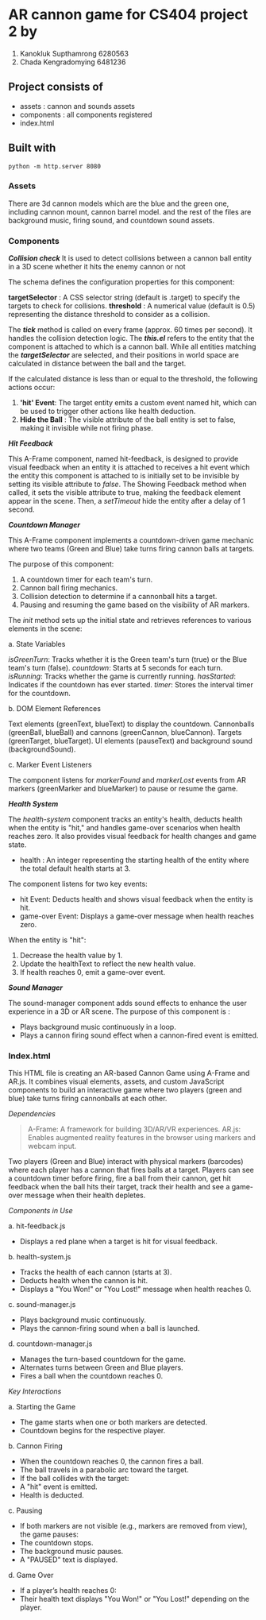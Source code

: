 # AR cannon game for CS404 project 2 by
1. Kanokluk Supthamrong 6280563
2. Chada Kengradomying 6481236

## Project consists of
- assets : cannon and sounds assets
- components : all components registered
- index.html

## Built with
    python -m http.server 8080

### Assets

There are 3d cannon models which are the blue and the green one, including cannon mount, cannon barrel model. and the rest of the files are background music, firing sound, and countdown sound assets.

### Components

***Collision check***
It is used to detect collisions between a cannon ball entity in a 3D scene whether it hits the enemy cannon or not

The schema defines the configuration properties for this component:

**targetSelector** : A CSS selector string (default is .target) to specify the targets to check for collisions.
**threshold** : A numerical value (default is 0.5) representing the distance threshold to consider as a collision.

The ***tick*** method is called on every frame (approx. 60 times per second). It handles the collision detection logic.
The ***this.el*** refers to the entity that the component is attached to which is a cannon ball. While all entities matching the ***targetSelector*** are selected, and their positions in world space are calculated in distance between the ball and the target.

If the calculated distance is less than or equal to the threshold, the following actions occur:
1. **'hit' Event**: The target entity emits a custom event named hit, which can be used to trigger other actions like health deduction.
2. **Hide the Ball** : The visible attribute of the ball entity is set to false, making it invisible while not firing phase.

***Hit Feedback***

This A-Frame component, named hit-feedback, is designed to provide visual feedback when an entity it is attached to receives a hit event which the entity this component is attached to is initially set to be invisible by setting its visible attribute to *false*. The Showing Feedback method when called, it sets the visible attribute to true, making the feedback element appear in the scene. Then, a *setTimeout* hide the entity after a delay of 1 second.

***Countdown Manager***

This A-Frame component implements a countdown-driven game mechanic where two teams (Green and Blue) take turns firing cannon balls at targets.

The purpose of this component:
1) A countdown timer for each team's turn.
2) Cannon ball firing mechanics.
3) Collision detection to determine if a cannonball hits a target.
4) Pausing and resuming the game based on the visibility of AR markers.

The *init* method sets up the initial state and retrieves references to various elements in the scene:

a. State Variables

*isGreenTurn*: Tracks whether it is the Green team's turn (true) or the Blue team's turn (false).
*countdown*: Starts at 5 seconds for each turn.
*isRunning*: Tracks whether the game is currently running.
*hasStarted*: Indicates if the countdown has ever started.
*timer*: Stores the interval timer for the countdown.

b. DOM Element References

Text elements (greenText, blueText) to display the countdown.
Cannonballs (greenBall, blueBall) and cannons (greenCannon, blueCannon).
Targets (greenTarget, blueTarget).
UI elements (pauseText) and background sound (backgroundSound).

c. Marker Event Listeners

The component listens for *markerFound* and *markerLost* events from AR markers (greenMarker and blueMarker) to pause or resume the game.

***Health System***

The *health-system* component tracks an entity's health, deducts health when the entity is "hit," and handles game-over scenarios when health reaches zero. It also provides visual feedback for health changes and game state.

- health : An integer representing the starting health of the entity where the total default health starts at 3.

The component listens for two key events:
- hit Event: Deducts health and shows visual feedback when the entity is hit.
- game-over Event: Displays a game-over message when health reaches zero.

When the entity is "hit":

1) Decrease the health value by 1.
2) Update the healthText to reflect the new health value.
3) If health reaches 0, emit a game-over event.


***Sound Manager***

The sound-manager component adds sound effects to enhance the user experience in a 3D or AR scene. The purpose of this component is :

- Plays background music continuously in a loop.
- Plays a cannon firing sound effect when a cannon-fired event is emitted.

### Index.html

This HTML file is creating an AR-based Cannon Game using A-Frame and AR.js. It combines visual elements, assets, and custom JavaScript components to build an interactive game where two players (green and blue) take turns firing cannonballs at each other. 

*Dependencies*
> A-Frame: A framework for building 3D/AR/VR experiences.
> AR.js: Enables augmented reality features in the browser using markers and webcam input.

Two players (Green and Blue) interact with physical markers (barcodes) where each player has a cannon that fires balls at a target. Players can see a countdown timer before firing, fire a ball from their cannon, get hit feedback when the ball hits their target, track their health and see a game-over message when their health depletes.

*Components in Use*

a. hit-feedback.js
- Displays a red plane when a target is hit for visual feedback.

b. health-system.js
- Tracks the health of each cannon (starts at 3).
- Deducts health when the cannon is hit.
- Displays a "You Won!" or "You Lost!" message when health reaches 0.

c. sound-manager.js
- Plays background music continuously.
- Plays the cannon-firing sound when a ball is launched.

d. countdown-manager.js
- Manages the turn-based countdown for the game.
- Alternates turns between Green and Blue players.
- Fires a ball when the countdown reaches 0.

*Key Interactions*

a. Starting the Game
- The game starts when one or both markers are detected.
- Countdown begins for the respective player.

b. Cannon Firing
- When the countdown reaches 0, the cannon fires a ball.
- The ball travels in a parabolic arc toward the target.
- If the ball collides with the target:
- A "hit" event is emitted.
- Health is deducted.

c. Pausing
- If both markers are not visible (e.g., markers are removed from view), the game pauses:
- The countdown stops.
- The background music pauses.
- A "PAUSED" text is displayed.

d. Game Over
- If a player’s health reaches 0:
- Their health text displays "You Won!" or "You Lost!" depending on the player.